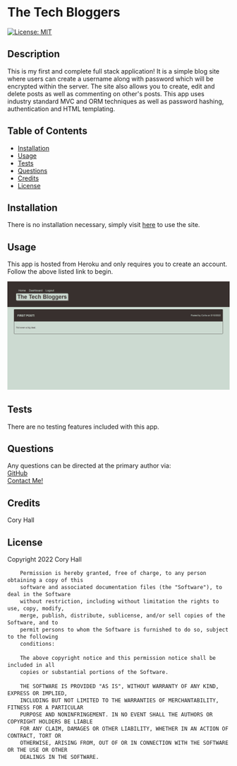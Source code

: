   # The Tech Bloggers

  [![License: MIT](https://img.shields.io/badge/License-MIT-yellow.svg)](https://opensource.org/licenses/MIT)
  ## Description
  This is my first and complete full stack application! It is a simple blog site where users can create a username along with password which will be encrypted within the server. The site also allows you to create, edit and delete posts as well as commenting on other's posts. This app uses industry standard MVC and ORM techniques as well as password hashing, authentication and HTML templating.

  ## Table of Contents
  - [Installation](#installation)
  - [Usage](#usage)
  - [Tests](#tests)
  - [Questions](#questions)
  - [Credits](#credits)
  - [License](#license)

  ## Installation
  There is no installation necessary, simply visit [here](https://the-tech-bloggers.herokuapp.com/) to use the site.

  ## Usage
  This app is hosted from Heroku and only requires you to create an account. Follow the above listed link to begin.

  <img src='assets\images\the-tech-blogger-screenshot.png'>

  ## Tests
  There are no testing features included with this app.

  ## Questions
  Any questions can be directed at the primary author via: <br>
  [GitHub](https://github.com/cory-hall) <br>
  [Contact Me!](mailto:cory.c.hall@gmail.com)

  ## Credits
  Cory Hall

  ## License
  Copyright 2022 Cory Hall

        Permission is hereby granted, free of charge, to any person obtaining a copy of this 
        software and associated documentation files (the "Software"), to deal in the Software 
        without restriction, including without limitation the rights to use, copy, modify, 
        merge, publish, distribute, sublicense, and/or sell copies of the Software, and to 
        permit persons to whom the Software is furnished to do so, subject to the following 
        conditions:
        
        The above copyright notice and this permission notice shall be included in all 
        copies or substantial portions of the Software.
        
        THE SOFTWARE IS PROVIDED "AS IS", WITHOUT WARRANTY OF ANY KIND, EXPRESS OR IMPLIED, 
        INCLUDING BUT NOT LIMITED TO THE WARRANTIES OF MERCHANTABILITY, FITNESS FOR A PARTICULAR 
        PURPOSE AND NONINFRINGEMENT. IN NO EVENT SHALL THE AUTHORS OR COPYRIGHT HOLDERS BE LIABLE 
        FOR ANY CLAIM, DAMAGES OR OTHER LIABILITY, WHETHER IN AN ACTION OF CONTRACT, TORT OR 
        OTHERWISE, ARISING FROM, OUT OF OR IN CONNECTION WITH THE SOFTWARE OR THE USE OR OTHER 
        DEALINGS IN THE SOFTWARE.
